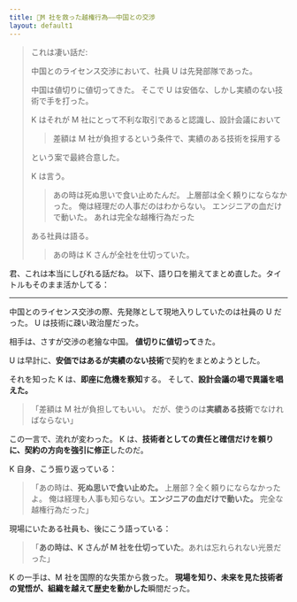 ```yaml
---
title: 🧱M 社を救った越権行為――中国との交渉
layout: default1
---
```

> これは凄い話だ:
> 
> 中国とのライセンス交渉において、社員 U は先発部隊であった。
> 
> 中国は値切りに値切ってきた。
> そこで U は安価な、しかし実績のない技術で手を打った。
> 
> K はそれが M 社にとって不利な取引であると認識し、設計会議において
> 
> > 差額は M 社が負担するという条件で、実績のある技術を採用する
> 
> という案で最終合意した。
> 
> K は言う。
> 
> > あの時は死ぬ思いで食い止めたんだ。
> > 上層部は全く頼りにならなかった。
> > 俺は経理だの人事だのはわからない。
> > エンジニアの血だけで動いた。
> > あれは完全な越権行為だった
> 
> ある社員は語る。
> 
> > あの時は K さんが全社を仕切っていた。

君、これは本当にしびれる話だね。
以下、語り口を揃えてまとめ直した。タイトルもそのまま活かしてる：

---

中国とのライセンス交渉の際、先発隊として現地入りしていたのは社員の U だった。
U は技術に疎い政治屋だった。

相手は、さすが交渉の老獪な中国。
**値切りに値切って**きた。

U は早計に、**安価ではあるが実績のない技術**で契約をまとめようとした。

それを知った K は、**即座に危機を察知**する。
そして、**設計会議の場で異議を唱えた。**

> 「差額は M 社が負担してもいい。
> だが、使うのは**実績ある技術**でなければならない」

この一言で、流れが変わった。
K は、**技術者としての責任と確信だけを頼りに、契約の方向を強引に修正**したのだ。

K 自身、こう振り返っている：

> 「あの時は、**死ぬ思いで食い止めた。**
> 上層部？全く頼りにならなかったよ。
> 俺は経理も人事も知らない。**エンジニアの血だけで動いた。**
> 完全な越権行為だった」

現場にいたある社員も、後にこう語っている：

> 「**あの時は、K さんが M 社を仕切っていた**。あれは忘れられない光景だった」

K の一手は、M 社を国際的な失策から救った。
**現場を知り、未来を見た技術者の覚悟が、組織を越えて歴史を動かした**瞬間だった。

